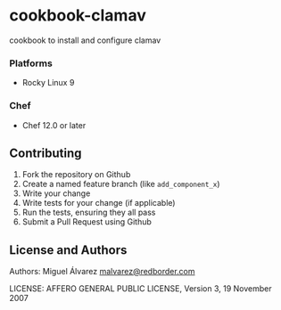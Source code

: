 # cookbook-clamav

cookbook to install and configure clamav

### Platforms

- Rocky Linux 9

### Chef

- Chef 12.0 or later

## Contributing

1. Fork the repository on Github
2. Create a named feature branch (like `add_component_x`)
3. Write your change
4. Write tests for your change (if applicable)
5. Run the tests, ensuring they all pass
6. Submit a Pull Request using Github

## License and Authors

Authors: Miguel Álvarez <malvarez@redborder.com>

LICENSE: AFFERO GENERAL PUBLIC LICENSE, Version 3, 19 November 2007
